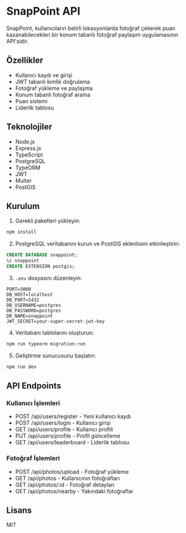 # SnapPoint API

SnapPoint, kullanıcıların belirli lokasyonlarda fotoğraf çekerek puan kazanabilecekleri bir konum tabanlı fotoğraf paylaşım uygulamasının API'sidir.

## Özellikler

- Kullanıcı kaydı ve girişi
- JWT tabanlı kimlik doğrulama
- Fotoğraf yükleme ve paylaşma
- Konum tabanlı fotoğraf arama
- Puan sistemi
- Liderlik tablosu

## Teknolojiler

- Node.js
- Express.js
- TypeScript
- PostgreSQL
- TypeORM
- JWT
- Multer
- PostGIS

## Kurulum

1. Gerekli paketleri yükleyin:
```bash
npm install
```

2. PostgreSQL veritabanını kurun ve PostGIS eklentisini etkinleştirin:
```sql
CREATE DATABASE snappoint;
\c snappoint
CREATE EXTENSION postgis;
```

3. `.env` dosyasını düzenleyin:
```
PORT=3000
DB_HOST=localhost
DB_PORT=5432
DB_USERNAME=postgres
DB_PASSWORD=postgres
DB_NAME=snappoint
JWT_SECRET=your-super-secret-jwt-key
```

4. Veritabanı tablolarını oluşturun:
```bash
npm run typeorm migration:run
```

5. Geliştirme sunucusunu başlatın:
```bash
npm run dev
```

## API Endpoints

### Kullanıcı İşlemleri
- POST /api/users/register - Yeni kullanıcı kaydı
- POST /api/users/login - Kullanıcı girişi
- GET /api/users/profile - Kullanıcı profili
- PUT /api/users/profile - Profil güncelleme
- GET /api/users/leaderboard - Liderlik tablosu

### Fotoğraf İşlemleri
- POST /api/photos/upload - Fotoğraf yükleme
- GET /api/photos - Kullanıcının fotoğrafları
- GET /api/photos/:id - Fotoğraf detayları
- GET /api/photos/nearby - Yakındaki fotoğraflar

## Lisans

MIT 